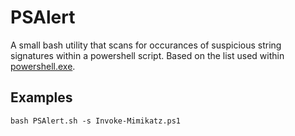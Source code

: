 # PSAlert

A small bash utility that scans for occurances of suspicious string signatures within a powershell script. Based on the list used within [powershell.exe](https://github.com/PowerShell/PowerShell/blob/759c4abde811aff1490dec92e438d61e341c3181/src/System.Management.Automation/engine/runtime/CompiledScriptBlock.cs#L1654).

## Examples

```shell
bash PSAlert.sh -s Invoke-Mimikatz.ps1
```